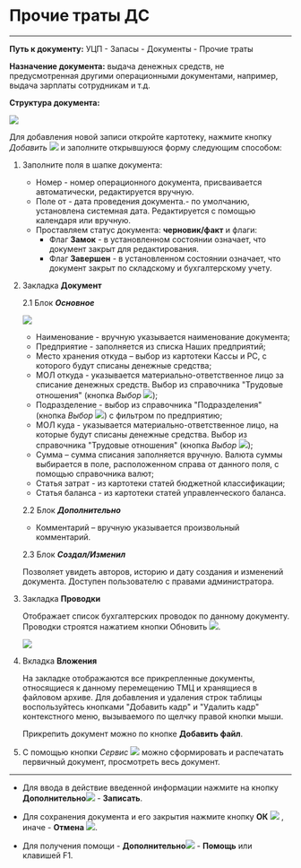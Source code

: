 ﻿#  Прочие траты ДС
_ _ _ _ _

**Путь к документу:** УЦП - Запасы - Документы - Прочие траты


**Назначение документа:** выдача денежных средств, не предусмотренная другими операционными документами, например, выдача зарплаты сотрудникам и т.д.

**Структура документа:**

![](topic:.УЦП.AddFiles.Screenshot_2361.jpg)

Для добавления новой записи откройте картотеку, нажмите кнопку *Добавить* ![](topic:Com.AddFiles.Buttons.Btn_Add.png) и заполните открывшуюся форму следующим способом:

1. Заполните поля в шапке документа:
    * Номер - номер операционного документа, присваивается автоматически, редактируется вручную.
    * Поле от - дата проведения документа.- по умолчанию, установлена системная дата. Редактируется с помощью календаря или вручную.
    * Проставляем статус документа: **черновик/факт** и флаги:
        * Флаг **Замок** - в установленном состоянии означает, что документ закрыт для редактирования. 
        * Флаг **Завершен** - в установленном состоянии означает, что документ закрыт по складскому и бухгалтерскому учету. 

2. Закладка **Документ**

    2.1 Блок ***Основное***

    ![](topic:.УЦП.AddFiles.Screenshot_2362.jpg)

    * Наименование - вручную указывается наименование документа;
    * Предприятие - заполняется из списка Наших предприятий;
    * Место хранения откуда – выбор из картотеки Кассы и РС, с которого будут списаны денежные средства; 
    * МОЛ откуда - указывается материально-ответственное лицо за списание денежных средств. Выбор из справочника "Трудовые отношения" (кнопка *Выбор* ![](topic:Com.AddFiles.Buttons.Btn_select.png));
    * Подразделение - выбор из справочника "Подразделения" (кнопка *Выбор* ![](topic:Com.AddFiles.Buttons.Btn_select.png)) с фильтром по предприятию;
    * МОЛ куда - указывается материально-ответственное лицо, на которые будут списаны денежные средства. Выбор из справочника "Трудовые отношения" (кнопка *Выбор* ![](topic:Com.AddFiles.Buttons.Btn_select.png));
    * Сумма – сумма списания заполняется вручную. Валюта суммы выбирается в поле, расположенном справа от данного поля, с помощью справочника валют;
    * Статья затрат - из картотеки статей бюджетной классификации;
    * Статья баланса - из картотеки статей управленческого баланса.

    2.2 Блок ***Дополнительно***

    <!---Установите необходимые флаги и заполните поля блока:

    * Флаг ***Передан в бухгалтерию*** в установленном состоянии означает, что по документу сформированы бухгалтерские проводки в модуле УиФ;
    * Флаг ***Передавать в бухгалтерию*** в установленном состоянии означает, что документ готов для передачи в модуль "УиФ"; для формирования проводок по Бух учету;
    --->
    * Комментарий – вручную указывается произвольный комментарий.

    2.3  Блок ***Создал/Изменил***

    Позволяет увидеть авторов, историю и дату создания и изменений документа. Доступен пользователю с правами администратора.

3. Закладка **Проводки**

    Отображает список бухгалтерских проводок по данному документу. Проводки строятся нажатием кнопки Обновить ![](topic:Com.AddFiles.Buttons.Btn_Refresh.png).

    ![](topic:.УЦП.AddFiles.Screenshot_2364.jpg)

3. Вкладка **Вложения**

    На закладке отображаются все прикрепленные документы, относящиеся к данному перемещению ТМЦ и хранящиеся в файловом архиве.
    Для добавления и удаления строк таблицы воспользуйтесь кнопками "Добавить кадр" и "Удалить кадр" контекстного меню, вызываемого по щелчку правой кнопки мыши.

    Прикрепить документ можно по кнопке **Добавить файл**.

4. С помощью кнопки *Сервис* ![](topic:Com.AddFiles.Buttons.Btn_Services.png) можно  сформировать и распечатать первичный документ, просмотреть весь документ.

______________________

* Для ввода в действие введенной информации нажмите на кнопку **Дополнительно**![](topic:Com.AddFiles.Buttons.Btn_OK.png) - **Записать**.

* Для сохранения документа и его закрытия нажмите кнопку **ОК** ![](topic:Com.AddFiles.Buttons.Btn_Ok_grey.png) , иначе - **Отмена** ![](topic:Com.AddFiles.Buttons.BtnCloseCancel.png).

* Для получения помощи - **Дополнительно**![](topic:Com.AddFiles.Buttons.Btn_OK.png) - **Помощь** или клавишей F1.

